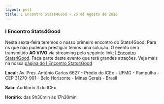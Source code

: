 ```yaml
---
layout: post
title: I Encontro Stats4Good - 26 de Agosto de 2016
---
```


### I Encontro Stats4Good

Nesta sexta-feira teremos o nosso primeiro encontro do Stats4Good. Para os que não puderam prestigiar temos uma solução. O evento será transmitido **AO VIVO** via streaming pelo seguinte link: [I Encontro Stats4Good](https://www.youtube.com/watch?v=eSRrqUm1tKQ). Faça parte deste evento que terá grandes atrações. Veja mais na nossa [página do I Encontro Stats4Good](https://stats4good.github.io/encontros/I_encontro_s4g/)

**Local:**  Av. Pres. Antônio Carlos 6627 - Prédio do ICEx - UFMG - Pampulha - CEP 31270-901 - Belo Horizonte - Minas Gerais - Brasil

**Sala:** Auditório 3 do ICEx

**Horário:** das 9h30min às 17h30min
